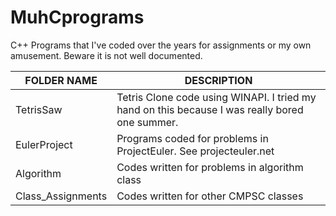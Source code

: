 # MuhCprograms
C++ Programs that I've coded over the years for assignments or my own amusement. Beware it is not well documented.

|FOLDER NAME|DESCRIPTION
|-----------|-----------
|TetrisSaw| Tetris Clone code using WINAPI. I tried my hand on this because I was really bored one summer.
|EulerProject| Programs coded for problems in ProjectEuler. See projecteuler.net
|Algorithm | Codes written for problems in algorithm class
|Class_Assignments| Codes written for other CMPSC classes
